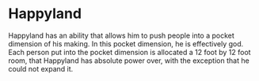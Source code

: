 # Happyland
Happyland has an ability that allows him to push people into a pocket dimension of his making. In this pocket dimension, he is effectively god. Each person put into the pocket dimension is allocated a 12 foot by 12 foot room, that Happyland has absolute power over, with the exception that he could not expand it.
